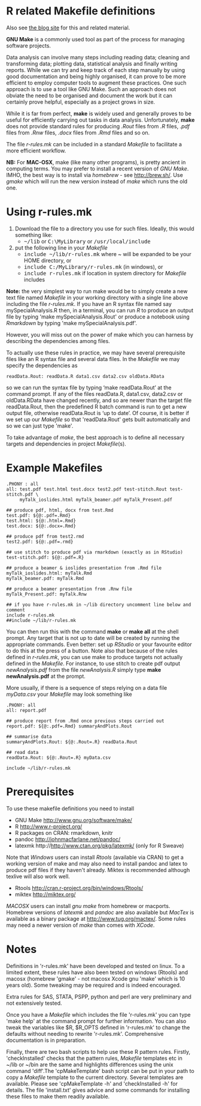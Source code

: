 R related Makefile definitions
=============

Also see [the blog site](http://www.petebaker.id.au "Peter Baker's outback R blog") for this and related material.

**GNU Make** is a commonly used tool as part of the process for
  managing software projects.

Data analysis can involve many steps including reading data; cleaning
and transforming data; plotting data, statistical analysis and finally
writing reports. While we can try and keep track of each step manually
by using good documentation and being highly organised, it can prove
to be more efficient to employ computer tools to augment these
practices. One such approach is to use a tool like GNU Make. Such an
approach does not obviate the need to be organised and document the
work but it can certainly prove helpful, especially as a project grows
in size.

While it is far from perfect, **make** is widely used and generally
proves to be useful for efficiently carrying out tasks in data
analysis.  Unfortunately, **make** does not provide standard rules for
producing *.Rout* files from *.R* files, *.pdf* files from *.Rnw*
files, *.docx* files from *.Rmd* files and so on.

The file *r-rules.mk* can be included in a standard *Makefile* to
facilitate a more efficient workflow.

**NB:** For **MAC-OSX**, make (like many other programs), is pretty
ancient in computing terms. You may prefer to install a recent version
of *GNU Make*. IMHO, the best way is to install via *homebrew* - see
http://brew.sh/. Use *gmake* which will run the new version instead of
*make* which runs the old one.

Using r-rules.mk
============

1. Download the file to a directory you use for such files. Ideally,
   this would something like:
   - <kbd>~/lib</kbd> or <kbd>C:\MyLibrary</kbd> or <kbd>/usr/local/include</kbd>
2. put the following line in your *Makefile*
   - <kbd>include ~/lib/r-rules.mk</kbd> where ~ will be expanded to be your HOME directory, or
   - <kbd>include C:/MyLibrary/r-rules.mk</kbd> (in windows), or
   - <kbd>include r-rules.mk</kbd> if location in system directory for *Makefile* includes 

**Note:** the very simplest way to run make would be to simply create
a new text file named *Makefile* in your working directory with a
single line above including the file *r-rules.mk*. If you have an R
syntax file named say mySpecialAnalysis.R then, in a terminal, you can
run *R* to produce an output file by typing 'make
mySpecialAnalysis.Rout' or produce a notebook using *Rmarkdown* by
typing 'make mySpecialAnalysis.pdf'.

However, you will miss out on the power of make which you can harness by describing the dependencies among files.

To actually use these rules in practice, we may have several prerequisite files like an R syntax file and several data files. In the *Makefile* we may specify the dependencies as

```make
readData.Rout: readData.R data1.csv data2.csv oldData.RData
```

so we can run the syntax file by typing ‘make readData.Rout’ at the command prompt. If any of the files readData.R, data1.csv, data2.csv or oldData.RData have changed recently, and so are newer than the target file readData.Rout, then the predefined R batch command is run to get a new output file, otherwise readData.Rout is ‘up to date’. Of course, it is better if we set up our *Makefile* so that 'readData.Rout' gets built automatically and so we can just type 'make'. 

To take advantage of *make*, the best approach is to define all necessary targets and dependencies in project *Makefile*(s).

Example Makefiles
==============

```make
.PHONY : all
all: test.pdf test.html test.docx test2.pdf test-stitch.Rout test-stitch.pdf \
     myTalk_ioslides.html myTalk_beamer.pdf myTalk_Present.pdf

## produce pdf, html, docx from test.Rmd
test.pdf: ${@:.pdf=.Rmd}
test.html: ${@:.html=.Rmd}
test.docx: ${@:.docx=.Rmd}

## produce pdf from test2.rmd
test2.pdf: ${@:.pdf=.rmd}

## use stitch to produce pdf via rmarkdown (exactly as in RStudio)
test-stitch.pdf: ${@:.pdf=.R}

## produce a beamer & ioslides presentation from .Rmd file
myTalk_ioslides.html: myTalk.Rmd
myTalk_beamer.pdf: myTalk.Rmd

## produce a beamer presentation from .Rnw file
myTalk_Present.pdf: myTalk.Rnw

## if you have r-rules.mk in ~/lib directory uncomment line below and comment
include r-rules.mk
##include ~/lib/r-rules.mk
```

You can then run this with the command **make** or **make all** at the
shell prompt. Any target that is not up to date will be created by
running the appropriate commands. Even better: set up *RStudio* or
your favourite editor to do this at the press of a button. Note also
that because of the rules defined in *r-rules.mk*, you can use make to
produce targets not actually defined in the *Makefile*. For instance,
to use stitch to create pdf output *newAnalysis.pdf* from the file
*newAnalysis.R* simply type **make newAnalysis.pdf** at the prompt.

More usually, if there is a sequence of steps relying on a data file
*myData.csv* your *Makefile* may look something like

```make
.PHONY:	all
all: report.pdf

## produce report from .Rmd once previous steps carried out
report.pdf: ${@:.pdf=.Rmd} summaryAndPlots.Rout

## summarise data
summaryAndPlots.Rout: ${@:.Rout=.R} readData.Rout

## read data
readData.Rout: ${@:.Rout=.R} myData.csv

include ~/lib/r-rules.mk
```

Prerequisites
==========

To use these makefile definitions you need to install
- GNU Make  http://www.gnu.org/software/make/
- R         http://www.r-project.org/
- R packages on CRAN: rmarkdown, knitr
- pandoc   http://johnmacfarlane.net/pandoc/
- latexmk   http://http://www.ctan.org/pkg/latexmk/ (only for R Sweave)

Note that *Windows* users can install *Rtools* (available via CRAN) to get a working version of make and may also need to install pandoc and latex to produce pdf files if they haven't already. Miktex is recommended although texlive will also work well.
- Rtools   http://cran.r-project.org/bin/windows/Rtools/
- miktex   http://miktex.org/

*MACOSX* users can install *gnu make* from homebrew or macports. Homebrew versions of *latexmk* and *pandoc* are also available but *MacTex* is available as a binary package at http://www.tug.org/mactex/. Some rules may need a newer version of *make* than comes with *XCode*.

Notes
=======

Definitions in 'r-rules.mk' have been developed and tested on linux. To a limited extent, these rules have also been tested on windows (Rtools) and macosx (homebrew 'gmake' - not macosx Xcode gnu 'make' which is 10 years old). Some tweaking may be required and is indeed encouraged.

Extra rules for SAS, STATA, PSPP, python and perl are very preliminary and not extensively tested.

Once you have a *Makefile* which includes the file 'r-rules.mk' you can type 'make help' at the command prompt for further information. You can also tweak the variables like $R, $R_OPTS defined in 'r-rules.mk' to change the defaults without needing to rewrite 'r-rules.mk'. Comprehensive documentation is in preparation.

Finally, there are two bash scripts to help use these R pattern rules. Firstly,  'checkInstalled' checks that the pattern rules, *Makefile* templates etc in ~/lib or ~/bin are the same and highlights differences using the unix command 'diff'.The 'cpMakeTemplate' bash script can be put in your path to copy a *Makefile* template to the current directory. Several templates are available. Please see 'cpMakeTemplate -h' and 'checkInstalled -h' for details. The file 'install.txt' gives advice and some commands for installing these files to make them readily available.
